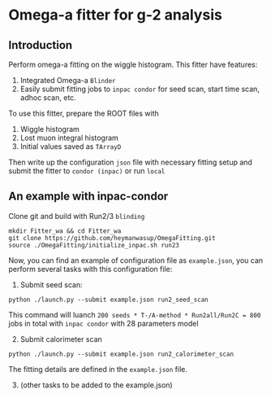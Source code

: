# Omega-a fitter for g-2 analysis

## Introduction
Perform omega-a fitting on the wiggle histogram. This fitter have features:

1. Integrated Omega-a `Blinder`
2. Easily submit fitting jobs to `inpac condor` for seed scan, start time scan, adhoc scan, etc.


To use this fitter, prepare the ROOT files with

1. Wiggle histogram 
1. Lost muon integral histogram
1. Initial values saved as `TArrayD`

Then write up the configuration `json` file with necessary fitting setup and submit the fitter to `condor (inpac)` or run `local`


## An example with inpac-condor

Clone git and build with Run2/3 `blinding`

```
mkdir Fitter_wa && cd Fitter_wa
git clone https://github.com/heymanwasup/OmegaFitting.git
source ./OmegaFitting/initialize_inpac.sh run23
```

Now, you can find an example of configuration file as `example.json`, you can perform several tasks with this configuration file:

1. Submit seed scan:
```
python ./launch.py --submit example.json run2_seed_scan
```
This command will luanch `200 seeds * T-/A-method * Run2all/Run2C = 800` jobs in total with `inpac condor` with 28 parameters model

2. Submit calorimeter scan
```
python ./launch.py --submit example.json run2_calorimeter_scan
```

The fitting details are defined in the `example.json` file.

3. (other tasks to be added to the example.json)